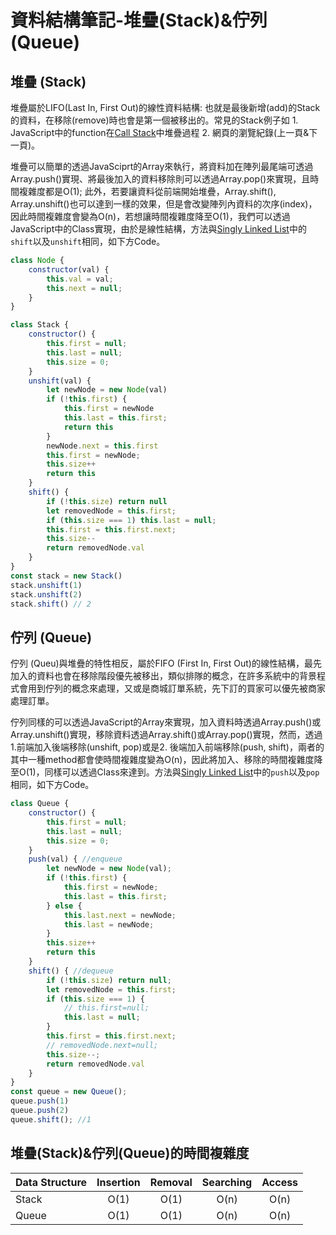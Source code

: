 # 資料結構筆記-堆疊(Stack)&佇列(Queue)

## 堆疊 (Stack)

堆疊屬於LIFO(Last In, First Out)的線性資料結構: 也就是最後新增(add)的Stack的資料，在移除(remove)時也會是第一個被移出的。常見的Stack例子如 1. JavaScript中的function在[Call Stack]()中堆疊過程 2. 網頁的瀏覽紀錄(上一頁&下一頁)。

堆疊可以簡單的透過JavaSciprt的Array來執行，將資料加在陣列最尾端可透過Array.push()實現、將最後加入的資料移除則可以透過Array.pop()來實現，且時間複雜度都是O(1); 此外，若要讓資料從前端開始堆疊，Array.shift(), Array.unshift()也可以達到一樣的效果，但是會改變陣列內資料的次序(index)，因此時間複雜度會變為O(n)，若想讓時間複雜度降至O(1)，我們可以透過JavaScript中的Class實現，由於是線性結構，方法與[Singly Linked List]()中的`shift`以及`unshift`相同，如下方Code。

``` js
class Node {
    constructor(val) {
        this.val = val;
        this.next = null;
    }
}

class Stack {
    constructor() {
        this.first = null;
        this.last = null;
        this.size = 0;
    }
    unshift(val) {
        let newNode = new Node(val)
        if (!this.first) {
            this.first = newNode
            this.last = this.first;
            return this
        }
        newNode.next = this.first
        this.first = newNode;
        this.size++
        return this
    }
    shift() {
        if (!this.size) return null
        let removedNode = this.first;
        if (this.size === 1) this.last = null;
        this.first = this.first.next;
        this.size--
        return removedNode.val
    }
}
const stack = new Stack()
stack.unshift(1)
stack.unshift(2)
stack.shift() // 2
```



## 佇列 (Queue)

佇列 (Queu)與堆疊的特性相反，屬於FIFO (First In, First Out)的線性結構，最先加入的資料也會在移除階段優先被移出，類似排隊的概念，在許多系統中的背景程式會用到佇列的概念來處理，又或是商城訂單系統，先下訂的買家可以優先被商家處理訂單。

佇列同樣的可以透過JavaScript的Array來實現，加入資料時透過Array.push()或Array.unshift()實現，移除資料透過Array.shift()或Array.pop()實現，然而，透過1.前端加入後端移除(unshift, pop)或是2. 後端加入前端移除(push, shift)，兩者的其中一種method都會使時間複雜度變為O(n)，因此將加入、移除的時間複雜度降至O(1)，同樣可以透過Class來達到。方法與[Singly Linked List]()中的`push`以及`pop`相同，如下方Code。

```js
class Queue {
    constructor() {
        this.first = null;
        this.last = null;
        this.size = 0;
    }
    push(val) { //enqueue
        let newNode = new Node(val);
        if (!this.first) {
            this.first = newNode;
            this.last = this.first;
        } else {
            this.last.next = newNode;
            this.last = newNode;
        }
        this.size++
        return this
    }
    shift() { //dequeue
        if (!this.size) return null;
        let removedNode = this.first;
        if (this.size === 1) {
            // this.first=null;
            this.last = null;
        }
        this.first = this.first.next;
        // removedNode.next=null;
        this.size--;
        return removedNode.val
    }
}
const queue = new Queue();
queue.push(1)
queue.push(2)
queue.shift(); //1
```



## 堆疊(Stack)&佇列(Queue)的時間複雜度
Data Structure| Insertion| Removal  | Searching| Access
  ----------  |:--------:|:--------:|:--------:|:-------:
    Stack     |   O(1)   |   O(1)   |   O(n)   | O(n)
    Queue     |   O(1)   |   O(1)   |   O(n)   | O(n)